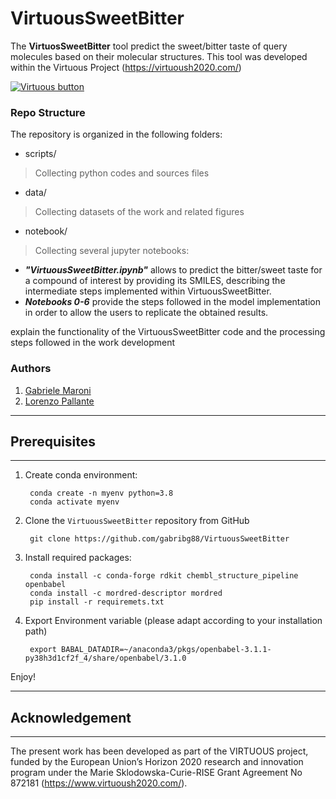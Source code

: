 # VirtuousSweetBitter

The **VirtuosSweetBitter** tool predict the sweet/bitter taste of query molecules based on their molecular structures. This tool was developed within the Virtuous Project (https://virtuoush2020.com/)

[![Virtuous button][Virtuous_image]][Virtuous link]

[Virtuous_image]: https://virtuoush2020.com/wp-content/uploads/2021/02/V_logo_h.png
[Virtuous link]: https://virtuoush2020.com/


### Repo Structure
The repository is organized in the following folders:

- scripts/
>Collecting python codes and sources files 

- data/
> Collecting datasets of the work and related figures

- notebook/
> Collecting several jupyter notebooks: 
 - ***"VirtuousSweetBitter.ipynb"*** allows to predict the bitter/sweet taste for a compound of interest by providing its SMILES, describing the                intermediate steps implemented within VirtuousSweetBitter.
 - ***Notebooks 0-6*** provide the steps followed in the model implementation in order to allow the users to replicate the obtained results.
 
 explain the functionality of the VirtuousSweetBitter code and the processing steps followed in the work development


### Authors
1. [Gabriele Maroni](https://github.com/gabribg88)
2. [Lorenzo Pallante](https://github.com/lorenzopallante)

----------------
## Prerequisites
----------------

1. Create conda environment:

        conda create -n myenv python=3.8
        conda activate myenv

2. Clone the `VirtuousSweetBitter` repository from GitHub

        git clone https://github.com/gabribg88/VirtuousSweetBitter

3. Install required packages:

        conda install -c conda-forge rdkit chembl_structure_pipeline openbabel
        conda install -c mordred-descriptor mordred
        pip install -r requiremets.txt

4. Export Environment variable (please adapt according to your installation path)

        export BABAL_DATADIR=~/anaconda3/pkgs/openbabel-3.1.1-py38h3d1cf2f_4/share/openbabel/3.1.0


Enjoy! 

------------------
## Acknowledgement
------------------

The present work has been developed as part of the VIRTUOUS project, funded by the European Union’s Horizon 2020 research and innovation program under the Marie Sklodowska-Curie-RISE Grant Agreement No 872181 (https://www.virtuoush2020.com/).
